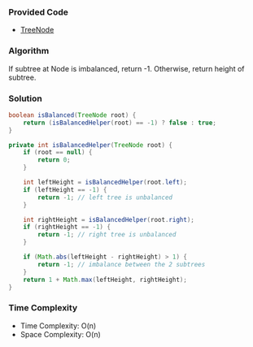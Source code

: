 ### Provided Code

- [TreeNode](https://github.com/RodneyShag/Interview_solutions/blob/master/Solutions/Implement%20a%20TreeNode.md)

### Algorithm

If subtree at Node is imbalanced, return -1. Otherwise, return height of subtree.

### Solution

```java
boolean isBalanced(TreeNode root) {
    return (isBalancedHelper(root) == -1) ? false : true;
}

private int isBalancedHelper(TreeNode root) {
    if (root == null) {
        return 0;
    }

    int leftHeight = isBalancedHelper(root.left);
    if (leftHeight == -1) {
        return -1; // left tree is unbalanced
    }

    int rightHeight = isBalancedHelper(root.right);
    if (rightHeight == -1) {
        return -1; // right tree is unbalanced
    }

    if (Math.abs(leftHeight - rightHeight) > 1) {
        return -1; // imbalance between the 2 subtrees
    }
    return 1 + Math.max(leftHeight, rightHeight);
}
```

### Time Complexity

- Time Complexity: O(n)
- Space Complexity: O(n)
